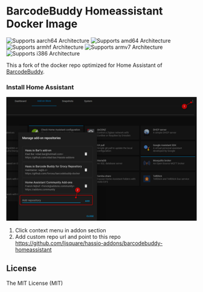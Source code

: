 # BarcodeBuddy Homeassistant Docker Image


![Supports aarch64 Architecture][aarch64-shield]
![Supports amd64 Architecture][amd64-shield]
![Supports armhf Architecture][armhf-shield]
![Supports armv7 Architecture][armv7-shield]
![Supports i386 Architecture][i386-shield]

[aarch64-shield]: https://img.shields.io/badge/aarch64-yes-green.svg
[amd64-shield]: https://img.shields.io/badge/amd64-yes-green.svg
[armhf-shield]: https://img.shields.io/badge/armhf-yes-green.svg
[armv7-shield]: https://img.shields.io/badge/armv7-yes-green.svg
[i386-shield]: https://img.shields.io/badge/i386-yes-green.svg


This a fork of the docker repo optimized for Home Assistant of [BarcodeBuddy](https://github.com/Forceu/barcodebuddy).

### Install Home Assistant

![](images/add-repo-url.png?raw=true)
1. Click context menu in addon section
2. Add custom repo url and point to this repo https://github.com/ljsquare/hassio-addons/barcodebuddy-homeassistant



## License
The MIT License (MIT)

